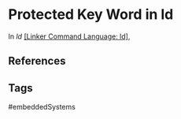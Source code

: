 # Protected Key Word in ld

In *ld* [\[Linker Command Language: ld\]](../202202120015), 


## References
 
## Tags
#embeddedSystems

